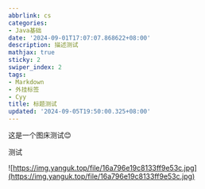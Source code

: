 ```yaml
---
abbrlink: cs
categories:
- Java基础
date: '2024-09-01T17:07:07.868622+08:00'
description: 描述测试
mathjax: true
sticky: 2
swiper_index: 2
tags:
- Markdown
- 外挂标签
- Cyy
title: 标题测试
updated: '2024-09-05T19:50:00.325+08:00'
---
```

这是一个图床测试😊

测试

![https://img.yanguk.top/file/16a796e19c8133ff9e53c.jpg](https://img.yanguk.top/file/16a796e19c8133ff9e53c.jpg)
